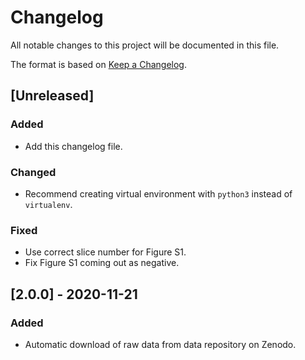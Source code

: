 # Changelog

All notable changes to this project will be documented in this file.

The format is based on [Keep a
Changelog](https://keepachangelog.com/en/1.0.0/).

## [Unreleased]

### Added

- Add this changelog file.

### Changed

- Recommend creating virtual environment with `python3` instead of
  `virtualenv`.

### Fixed

- Use correct slice number for Figure S1.
- Fix Figure S1 coming out as negative.

## [2.0.0] - 2020-11-21

### Added

- Automatic download of raw data from data repository on Zenodo.
